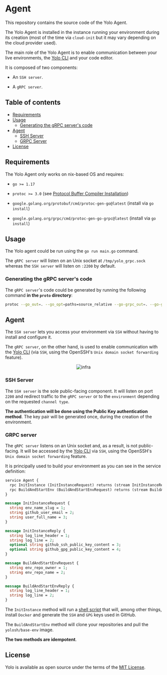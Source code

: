 # Agent

This repository contains the source code of the Yolo Agent. 

The Yolo Agent is installed in the instance running your environment during its creation (most of the time via `cloud-init` but it may vary depending on the cloud provider used).

The main role of the Yolo Agent is to enable communication between your live environments, the [Yolo CLI](https://github.com/yolo-sh/cli) and your code editor.

It is composed of two components: 

 - An `SSH server`.

 - A `gRPC server`.

## Table of contents
- [Requirements](#requirements)
- [Usage](#usage)
  - [Generating the gRPC server's code](#generating-the-grpc-servers-code)
- [Agent](#agent)
  - [SSH Server](#ssh-server)
  - [GRPC Server](#grpc-server)
- [License](#license)

## Requirements

The Yolo Agent only works on nix-based OS and requires:

  - `go >= 1.17`

  - `protoc >= 3.0` (see [Protocol Buffer Compiler Installation](https://grpc.io/docs/protoc-installation/))
  
  - `google.golang.org/protobuf/cmd/protoc-gen-go@latest` (install via `go install`)
  
  - `google.golang.org/grpc/cmd/protoc-gen-go-grpc@latest` (install via `go install`)

## Usage

The Yolo agent could be run using the `go run main.go` command. 

The `gRPC server` will listen on an Unix socket at `/tmp/yolo_grpc.sock` whereas the `SSH server` will listen on `:2200` by default.

### Generating the gRPC server's code

The `gRPC server`'s code could be generated by running the following command **in the `proto` directory**:

```bash
protoc --go_out=. --go_opt=paths=source_relative --go-grpc_out=. --go-grpc_opt=paths=source_relative agent.proto 
```

## Agent

The `SSH server` lets you access your environment via `SSH` without having to install and configure it. 

The `gRPC server`, on the other hand, is used to enable communication with the [Yolo CLI](https://github.com/yolo-sh/cli) (via `SSH`, using the OpenSSH's `Unix domain socket forwarding` feature).

<p align="center">
  <img src="https://user-images.githubusercontent.com/1233275/187863602-775b14db-f88d-4bfd-9b0b-c543643d020e.png" alt="infra" />
</p>

### SSH Server

The `SSH server` is the sole public-facing component. It will listen on port `2200` and redirect traffic to the `gRPC server` or to the `environment` depending on the requested `channel type`.

**The authentication will be done using the Public Key authentication method**. The key pair will be generated once, during the creation of the environment.

### GRPC server

The `gRPC server` listens on an Unix socket and, as a result, is not public-facing. It will be accessed by the [Yolo CLI](https://github.com/yolo-sh/cli) via `SSH`, using the OpenSSH's `Unix domain socket forwarding` feature.

It is principally used to build your environment as you can see in the service definition:

```proto
service Agent {
  rpc InitInstance (InitInstanceRequest) returns (stream InitInstanceReply) {}
  rpc BuildAndStartEnv (BuildAndStartEnvRequest) returns (stream BuildAndStartEnvReply) {}
}

message InitInstanceRequest {
  string env_name_slug = 1;
  string github_user_email = 2;
  string user_full_name = 3;
}

message InitInstanceReply {
  string log_line_header = 1;
  string log_line = 2;
  optional string github_ssh_public_key_content = 3;
  optional string github_gpg_public_key_content = 4;
}

message BuildAndStartEnvRequest {
  string env_repo_owner = 1;
  string env_repo_name = 2;
}

message BuildAndStartEnvReply {
  string log_line_header = 1;
  string log_line = 2;
}
```

The `InitInstance` method will run a [shell script](https://github.com/yolo-sh/agent/blob/main/internal/grpcserver/init_instance.sh) that will, among other things, install `Docker` and generate the `SSH` and `GPG` keys used in GitHub.

The `BuildAndStartEnv` method will clone your repositories and pull the `yolosh/base-env` image.

**The two methods are idempotent**.

## License

Yolo is available as open source under the terms of the [MIT License](http://opensource.org/licenses/MIT).
